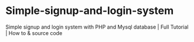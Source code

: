 # Simple-signup-and-login-system
Simple signup and login system with PHP and Mysql database | Full Tutorial | How to &amp; source code
